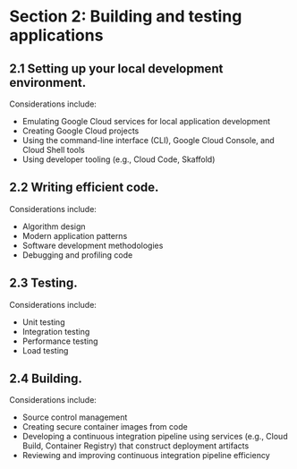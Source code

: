 # Section 2: Building and testing applications

## 2.1 Setting up your local development environment.

Considerations include:

* Emulating Google Cloud services for local application development
* Creating Google Cloud projects
* Using the command-line interface (CLI), Google Cloud Console, and Cloud Shell tools
* Using developer tooling (e.g., Cloud Code, Skaffold)

## 2.2 Writing efficient code.

Considerations include:

* Algorithm design
* Modern application patterns
* Software development methodologies
* Debugging and profiling code

## 2.3 Testing.

Considerations include:

* Unit testing
* Integration testing
* Performance testing
* Load testing

## 2.4 Building.

Considerations include:

* Source control management
* Creating secure container images from code
* Developing a continuous integration pipeline using services (e.g., Cloud Build, Container Registry) that construct deployment artifacts
* Reviewing and improving continuous integration pipeline efficiency
